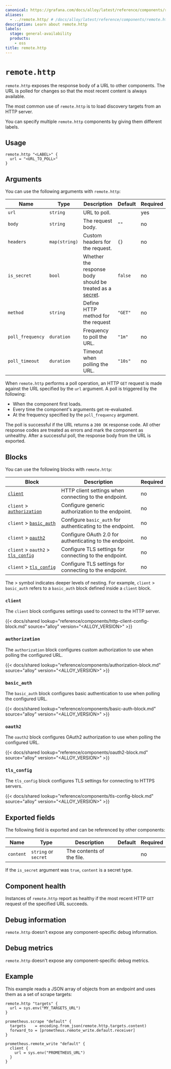 ```yaml
---
canonical: https://grafana.com/docs/alloy/latest/reference/components/remote/remote.http/
aliases:
  - ../remote.http/ # /docs/alloy/latest/reference/components/remote.http/
description: Learn about remote.http
labels:
  stage: general-availability
  products:
    - oss
title: remote.http
---
```


# `remote.http`

`remote.http` exposes the response body of a URL to other components.
The URL is polled for changes so that the most recent content is always available.

The most common use of `remote.http` is to load discovery targets from an HTTP server.

You can specify multiple `remote.http` components by giving them different labels.

## Usage

```alloy
remote.http "<LABEL>" {
  url = "<URL_TO_POLL>"
}
```

## Arguments

You can use the following arguments with `remote.http`:

| Name             | Type          | Description                                                  | Default | Required |
| ---------------- | ------------- | ------------------------------------------------------------ | ------- | -------- |
| `url`            | `string`      | URL to poll.                                                 |         | yes      |
| `body`           | `string`      | The request body.                                            | `""`    | no       |
| `headers`        | `map(string)` | Custom headers for the request.                              | `{}`    | no       |
| `is_secret`      | `bool`        | Whether the response body should be treated as a [secret][]. | `false` | no       |
| `method`         | `string`      | Define HTTP method for the request                           | `"GET"` | no       |
| `poll_frequency` | `duration`    | Frequency to poll the URL.                                   | `"1m"`  | no       |
| `poll_timeout`   | `duration`    | Timeout when polling the URL.                                | `"10s"` | no       |

When `remote.http` performs a poll operation, an HTTP `GET` request is made against the URL specified by the `url` argument.
A poll is triggered by the following:

* When the component first loads.
* Every time the component's arguments get re-evaluated.
* At the frequency specified by the `poll_frequency` argument.

The poll is successful if the URL returns a `200 OK` response code.
All other response codes are treated as errors and mark the component as unhealthy.
After a successful poll, the response body from the URL is exported.

[secret]: ../../../../get-started/configuration-syntax/expressions/types_and_values/#secrets

## Blocks

You can use the following blocks with `remote.http`:

| Block                                            | Description                                                | Required |
| ------------------------------------------------ | ---------------------------------------------------------- | -------- |
| [`client`][client]                               | HTTP client settings when connecting to the endpoint.      | no       |
| `client` > [`authorization`][authorization]      | Configure generic authorization to the endpoint.           | no       |
| `client` > [`basic_auth`][basic_auth]            | Configure `basic_auth` for authenticating to the endpoint. | no       |
| `client` > [`oauth2`][oauth2]                    | Configure OAuth 2.0 for authenticating to the endpoint.    | no       |
| `client` > `oauth2` > [`tls_config`][tls_config] | Configure TLS settings for connecting to the endpoint.     | no       |
| `client` > [`tls_config`][tls_config]            | Configure TLS settings for connecting to the endpoint.     | no       |

The > symbol indicates deeper levels of nesting.
For example, `client` > `basic_auth` refers to a `basic_auth` block defined inside a `client` block.

[client]: #client
[authorization]: #authorization
[basic_auth]: #basic_auth
[oauth2]: #oauth2
[tls_config]: #tls_config

### `client`

The `client` block configures settings used to connect to the HTTP server.

{{< docs/shared lookup="reference/components/http-client-config-block.md" source="alloy" version="<ALLOY_VERSION>" >}}

### `authorization`

The `authorization` block configures custom authorization to use when polling the configured URL.

{{< docs/shared lookup="reference/components/authorization-block.md" source="alloy" version="<ALLOY_VERSION>" >}}

### `basic_auth`

The `basic_auth` block configures basic authentication to use when polling the configured URL.

{{< docs/shared lookup="reference/components/basic-auth-block.md" source="alloy" version="<ALLOY_VERSION>" >}}

### `oauth2`

The `oauth2` block configures OAuth2 authorization to use when polling the configured URL.

{{< docs/shared lookup="reference/components/oauth2-block.md" source="alloy" version="<ALLOY_VERSION>" >}}

### `tls_config`

The `tls_config` block configures TLS settings for connecting to HTTPS servers.

{{< docs/shared lookup="reference/components/tls-config-block.md" source="alloy" version="<ALLOY_VERSION>" >}}

## Exported fields

The following field is exported and can be referenced by other components:

| Name      | Type                 | Description               | Default | Required |
| --------- | -------------------- | ------------------------- | ------- | -------- |
| `content` | `string` or `secret` | The contents of the file. |         | no       |

If the `is_secret` argument was `true`, `content` is a secret type.

## Component health

Instances of `remote.http` report as healthy if the most recent HTTP `GET` request of the specified URL succeeds.

## Debug information

`remote.http` doesn't expose any component-specific debug information.

## Debug metrics

`remote.http` doesn't expose any component-specific debug metrics.

## Example

This example reads a JSON array of objects from an endpoint and uses them as a set of scrape targets:

```alloy
remote.http "targets" {
  url = sys.env("MY_TARGETS_URL")
}

prometheus.scrape "default" {
  targets    = encoding.from_json(remote.http.targets.content)
  forward_to = [prometheus.remote_write.default.receiver]
}

prometheus.remote_write "default" {
  client {
    url = sys.env("PROMETHEUS_URL")
  }
}
```
